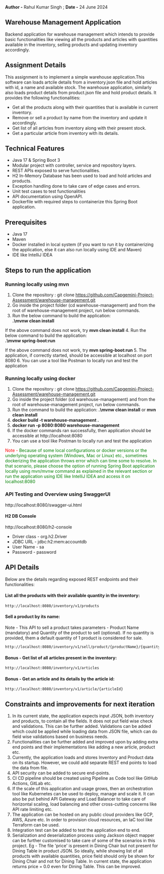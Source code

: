 **Author -** Rahul Kumar Singh ; **Date -** 24 June 2024

## Warehouse Management Application

Backend application for warehouse management which intends to provide basic functionalities like
viewing all the products and articles with quantities available in the inventory, selling products
and updating inventory accordingly.

## Assignment Details

This assignment is to implement a simple warehouse application.This software can loads artcile details from a inventory.json file and hold
articles with id, a name and available stock. The warehouse application, similarly also loads product details from product.json file and hold product details.
It provides the following functionalities:
- Get all the products along with their quantities that is available in current inventory.
- Remove or sell a product by name from the inventory and update it accordingly.
- Get list of all articles from inventory along with their present stock.
- Get a particular article from inventory with its details.

## Technical Features

- Java 17 & Spring Boot 3
- Modular project with controller, service and repository layers.
- REST APIs exposed to serve functionalities.
- H2 In-Memory Database has been used to load and hold articles and products.
- Exception handling done to take care of edge cases and errors.
- Unit test cases to test functionalities
- API documentation using OpenAPI.
- Dockerfile with required steps to containerize this Spring Boot application.

## Prerequisites
- Java 17
- Maven
- Docker installed in local system (if you want to run it by containerizing the application, else it can also run locally using IDE and Maven)
- IDE like IntelliJ IDEA

## Steps to run the application

### Running locally using mvn
1. Clone the repository : git clone https://github.com/Capgemini-Project-Assessment/warehouse-management.git
2. Go inside the project folder (cd warehouse-management) and from the root of warehouse-management project, run below commands.
3. Run the below command to build the application:   
  **.\mvnw clean install**

If the above command does not work, try **mvn clean install**
4. Run the below command to build the application:   
   **.\mvnw spring-boot:run**

If the above command does not work, try **mvn spring-boot:run**
5. The application, if correctly started, should be accessible at localhost on port 8080
6. You can use a tool like Postman to locally run and test the application

### Running locally using docker
1. Clone the repository : git clone https://github.com/Capgemini-Project-Assessment/warehouse-management.git
2. Go inside the project folder (cd warehouse-management) and from the root of warehouse-management project, run below commands.
3. Run the command to build the application: **.\mvnw clean install** or **mvn clean install**
3. **docker build -t warehouse-management .**
4. **docker run -p 8080:8080 warehouse-management**
5. If the docker commands ran successfully, then application should be accessible at http://localhost:8080
6. You can use a tool like Postman to locally run and test the application

<span style='color: red;'>
Note - </span> <span style='color: green;'>Because of some local configurations or docker versions or the underlying operating system (Windows, Mac or Linux) etc., sometimes dockerizing the application throws error which can time some to resolve.
In that scenario, please choose the option of running Spring Boot application locally using mvn/mvnw command as explained in the relevant section or 
run the application using IDE like IntelliJ IDEA and access it on localhost:8080
</span> </span>

### API Testing and Overview using SwaggerUI

http://localhost:8080/swagger-ui.html

#### H2 DB Console

http://localhost:8080/h2-console

- Driver class - org.h2.Driver
- JDBC URL - jdbc:h2:mem:accountdb
- User Name - sa
- Password - password

## API Details

Below are the details regarding exposed REST endpoints and their functionalities:

#### List all the products with their available quantity in the inventory:
```
http://localhost:8080/inventory/v1/products
```

#### Sell a product by its name:

Note - This API to sell a product takes parameters - Product Name (mandatory) and Quantity of the product to sell (optional).
If no quantity is provided, them a default quantity of 1 product is considered for sale.

```
http://localhost:8080/inventory/v1/sell/product/{productName}/{quantity}
```

#### Bonus - Get list of all articles present in the inventory:

```
http://localhost:8080/inventory/v1/articles
```

#### Bonus - Get an article and its details by the article id:

```
http://localhost:8080/inventory/v1/article/{articleId}
```

## Constraints and improvements for next iteration

1. In its current state, the application expects input JSON, both inventory and products, to contain all the fields. It does not put field wise check and validations. This can be further added. Validations can be added which could be applied while loading data from JSON file, which can do field wise validations based on business needs.
2. Functionalities can be further added and improved upon by adding extra end points and their implementations like adding a new article, product etc.
3. Currently, the application loads and stores Inventory and Product data on its startup. However, we could add separate REST end points to load the data from file.
4. API security can be added to secure end-points.
5. CI CD pipeline should be created using Pipeline as Code tool like GitHub Actions, GitLab etc.
6. If the scale of this application and usage grows, then an orchestration tool like Kubernetes can be used to deploy, manage and scale it. It can also be put behind API Gateway and Load Balancer to take care of horizontal scaling, load balancing and other cross-cutting concerns like API rate limiting etc.
7. The application can be hosted on any public cloud providers like GCP, AWS, Azure etc. In order to provision cloud resources, an IaC tool like Terraform can be used.
8. Integration test can be added to test the application end to end.
9. Serialization and deserialization process using Jackson object mapper can be further customised to take care of some of the scenarios in this project.
Eg - The file 'price' is present in Dining Chair but not present for Dining Table in product JSON. So ideally, while showing list of all products with available quantities, price field should only be shown for Dining Chair and not for Dining Table.
In current state, the application returns price = 0.0 even for Dining Table. This can be improved.

